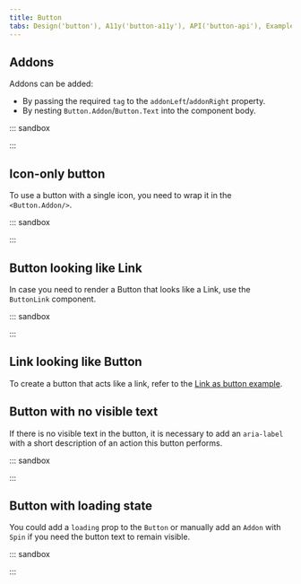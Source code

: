 ```yaml
---
title: Button
tabs: Design('button'), A11y('button-a11y'), API('button-api'), Example('button-code'), Changelog('button-changelog')
---
```


## Addons

Addons can be added:

- By passing the required `tag` to the `addonLeft`/`addonRight` property.
- By nesting `Button.Addon`/`Button.Text` into the component body.

::: sandbox

<script lang="tsx">
  export Demo from './examples/addons.tsx';
</script>

:::

[//]: # (For test example in iframe)
[//]: # (::: iframe http://127.0.0.1:8080/iframe.html?globals=&args=&id=components-button--docs&viewMode=docs 220px :::)

## Icon-only button

To use a button with a single icon, you need to wrap it in the `<Button.Addon/>`.

::: sandbox

<script lang="tsx">
  export Demo from './examples/button_with_icon.tsx';
</script>

:::

## Button looking like Link

In case you need to render a Button that looks like a Link, use the `ButtonLink` component.

::: sandbox

<script lang="tsx">
  export Demo from './examples/button_link.tsx';
</script>

:::

## Link looking like Button

To create a button that acts like a link, refer to the [Link as button example](/components/link/link-code#link-as-button).

## Button with no visible text

If there is no visible text in the button, it is necessary to add an `aria-label` with a short description of an action this button performs.

::: sandbox

<script lang="tsx">
  export Demo from './examples/button_accessibility.tsx';
</script>

:::

## Button with loading state

You could add a `loading` prop to the `Button` or manually add an `Addon` with `Spin` if you need the button text to remain visible.

::: sandbox

<script lang="tsx">
  export Demo from './examples/button_with_loading.tsx';
</script>

:::
